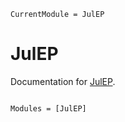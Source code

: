 ```@meta
CurrentModule = JulEP
```

# JulEP

Documentation for [JulEP](https://github.com/YaozhenghangMa/JulEP.jl).

```@index
```

```@autodocs
Modules = [JulEP]
```
